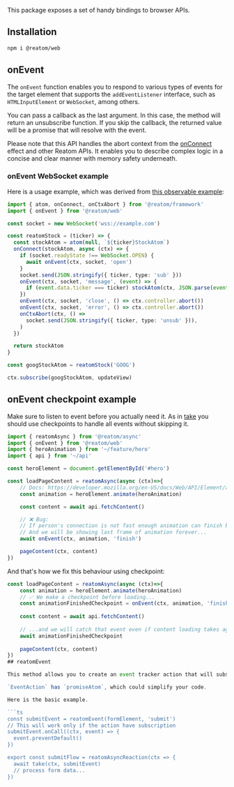 This package exposes a set of handy bindings to browser APIs.

## Installation

```sh
npm i @reatom/web
```

## onEvent

The `onEvent` function enables you to respond to various types of events for the target element that supports the `addEventListener` interface, such as `HTMLInputElement` or `WebSocket`, among others.

You can pass a callback as the last argument. In this case, the method will return an unsubscribe function. If you skip the callback, the returned value will be a promise that will resolve with the event.

Please note that this API handles the abort context from the [onConnect](https://www.reatom.dev/package/hooks/#onconnect) effect and other Reatom APIs. It enables you to describe complex logic in a concise and clear manner with memory safety underneath.

### onEvent WebSocket example

Here is a usage example, which was derived from [this observable example](https://github.com/domfarolino/observable/blob/c232b2e585b71a61034fd23ba4337570b537ef27/README.md?plain=1#L86):

```ts
import { atom, onConnect, onCtxAbort } from '@reatom/framework'
import { onEvent } from '@reatom/web'

const socket = new WebSocket('wss://example.com')

const reatomStock = (ticker) => {
  const stockAtom = atom(null, `${ticker}StockAtom`)
  onConnect(stockAtom, async (ctx) => {
    if (socket.readyState !== WebSocket.OPEN) {
      await onEvent(ctx, socket, 'open')
    }
    socket.send(JSON.stringify({ ticker, type: 'sub' }))
    onEvent(ctx, socket, 'message', (event) => {
      if (event.data.ticker === ticker) stockAtom(ctx, JSON.parse(event.data))
    })
    onEvent(ctx, socket, 'close', () => ctx.controller.abort())
    onEvent(ctx, socket, 'error', () => ctx.controller.abort())
    onCtxAbort(ctx, () =>
      socket.send(JSON.stringify({ ticker, type: 'unsub' })),
    )
  })

  return stockAtom
}

const googStockAtom = reatomStock('GOOG')

ctx.subscribe(googStockAtom, updateView)
```

## onEvent checkpoint example
Make sure to listen to event before you actually need it. As in [take](https://reatom.dev/package/effects/#take-checkpoints) you should use checkpoints
to handle all events without skipping it.

```ts
import { reatomAsync } from '@reatom/async'
import { onEvent } from '@reatom/web'
import { heroAnimation } from '~/feature/hero'
import { api } from '~/api'

const heroElement = document.getElementById('#hero')

const loadPageContent = reatomAsync(async (ctx)=>{
    // Docs: https://developer.mozilla.org/en-US/docs/Web/API/Element/animate
    const animation = heroElement.animate(heroAnimation)

    const content = await api.fetchContent()

    // ❌ Bug:
    // If person's connection is not fast enough animation can finish before we load content.
    // And we will be showing last frame of animation forever...
    await onEvent(ctx, animation, 'finish')

    pageContent(ctx, content)
})
```

And that's how we fix this behaviour using checkpoint:

```ts
const loadPageContent = reatomAsync(async (ctx)=>{
    const animation = heroElement.animate(heroAnimation)
    // ✅ We make a checkpoint before loading...
    const animationFinishedCheckpoint = onEvent(ctx, animation, 'finish')
    
    const content = await api.fetchContent()
    
    // ...and we will catch that event even if content loading takes ages
    await animationFinishedCheckpoint
    
    pageContent(ctx, content)
})
## reatomEvent

This method allows you to create an event tracker action that will subscribe to the event when the action is connected. If you use `ctx.subscribe`, `ctx.spy`, or other ecosystem methods, such as `take` from [the effects package](https://www.reatom.dev/package/effects/#take), the event will be handled by the action. When the action becomes disconnected, the listener will be removed.

`EventAction` has `promiseAtom`, which could simplify your code.

Here is the basic example.

```ts
const submitEvent = reatomEvent(formElement, 'submit')
// This will work only if the action have subscription
submitEvent.onCall((ctx, event) => {
  event.preventDefault()
})

export const submitFlow = reatomAsyncReaction(ctx => {
  await take(ctx, submitEvent)
  // process form data...
})

```
